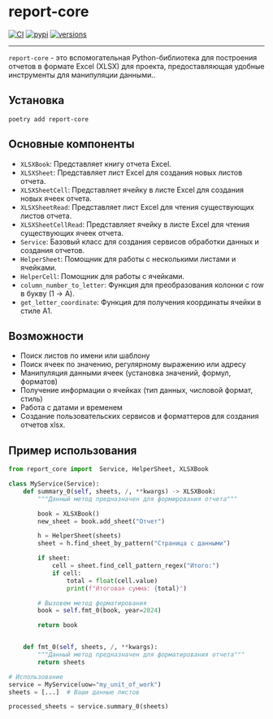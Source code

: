 # __report-core__
[![CI](https://github.com/stalexsm/report_core/actions/workflows/CI.yml/badge.svg?branch=main&event=push)](https://github.com/stalexsm/report_core/actions/workflows/CI.yml)
[![pypi](https://img.shields.io/pypi/v/report_core.svg)](https://pypi.python.org/pypi/report-core)
[![versions](https://img.shields.io/pypi/pyversions/report_core.svg)](https://github.com/stalexsm/report_core)

---

`report-core` - это вспомогательная Python-библиотека для построения отчетов в формате Excel (XLSX) для проекта, предоставляющая удобные инструменты для манипуляции данными..

## Установка

```
poetry add report-core
```

## Основные компоненты

- `XLSXBook`: Представляет книгу отчета Excel.
- `XLSXSheet`: Представляет лист Excel для создания новых листов отчета.
- `XLSXSheetCell`: Представляет ячейку в листе Excel для создания новых ячеек отчета.
- `XLSXSheetRead`: Представляет лист Excel для чтения существующих листов отчета.
- `XLSXSheetCellRead`: Представляет ячейку в листе Excel для чтения существующих ячеек отчета.
- `Service`: Базовый класс для создания сервисов обработки данных и создания отчетов.
- `HelperSheet`: Помощник для работы с несколькими листами и ячейками.
- `HelperCell`: Помощник для работы с ячейками.
- `column_number_to_letter`: Функция для преобразования колонки с row в букву (1 -> A).
- `get_letter_coordinate`: Функция для получения координаты ячейки в стиле A1.

## Возможности

- Поиск листов по имени или шаблону
- Поиск ячеек по значению, регулярному выражению или адресу
- Манипуляция данными ячеек (установка значений, формул, форматов)
- Получение информации о ячейках (тип данных, числовой формат, стиль)
- Работа с датами и временем
- Создание пользовательских сервисов и форматтеров для создания отчетов xlsx.

## Пример использования

```python
from report_core import  Service, HelperSheet, XLSXBook

class MyService(Service):
    def summary_0(self, sheets, /, **kwargs) -> XLSXBook:
        """Данный метод предназначен для формирования отчета"""

        book = XLSXBook()
        new_sheet = book.add_sheet("Отчет")

        h = HelperSheet(sheets)
        sheet = h.find_sheet_by_pattern("Страница с данными")

        if sheet:
            cell = sheet.find_cell_pattern_regex("Итого:")
            if cell:
                total = float(cell.value)
                print(f"Итоговая сумма: {total}")

        # Вызовем метод форматирования
        book = self.fmt_0(book, year=2024)

        return book


    def fmt_0(self, sheets, /, **kwargs):
        """Данный метод предназначен для форматирования отчета"""
        return sheets

# Использование
service = MyService(uow="my_unit_of_work")
sheets = [...]  # Ваши данные листов

processed_sheets = service.summary_0(sheets)
```
